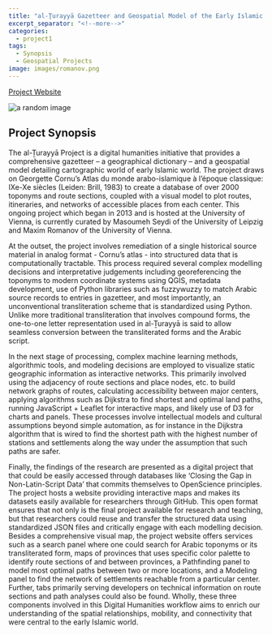```yaml
---
title: "al-Ṯurayyā Gazetteer and Geospatial Model of the Early Islamic World"
excerpt_separator: "<!--more-->"
categories:
  - project1
tags:
  - Synopsis
  - Geospatial Projects
image: images/romanov.png
---
```

[Project Website](https://althurayya.github.io/#home)

<!--more-->

![a random image]({{site.baseurl}}images/Banner.png)

## Project Synopsis

The al-Ṯurayyā Project is a digital humanities initiative that provides a comprehensive gazetteer – a geographical dictionary – and a geospatial model detailing cartographic world of early Islamic world. The project draws on Georgette Cornu’s Atlas du monde arabo-islamique à l’époque classique: IXe-Xe siècles (Leiden: Brill, 1983) to create a database of over 2000 toponyms and route sections, coupled with a visual model to plot routes, itineraries, and networks of accessible places from each center. This ongoing project which began in 2013 and is hosted at the University of Vienna, is currently curated by Masoumeh Seydi of the University of Leipzig and Maxim Romanov of the University of Vienna. 

At the outset, the project involves remediation of a single historical source material in analog format - Cornu’s atlas - into structured data that is computationally tractable. This process required several complex modelling decisions and interpretative judgements including georeferencing the toponyms to modern coordinate systems using QGIS, metadata development, use of Python libraries such as fuzzywuzzy to match Arabic source records to entries in gazetteer, and most importantly, an unconventional transliteration scheme that is standardized using Python. Unlike more traditional transliteration that involves compound forms, the one-to-one letter representation used in al-Ṯurayyā is said to allow seamless conversion between the transliterated forms and the Arabic script. 

In the next stage of processing, complex machine learning methods, algorithmic tools, and modeling decisions are employed to visualize static geographic information as interactive networks. This primarily involved using the adjacency of route sections and place nodes, etc. to build network graphs of routes, calculating accessibility between major centers, applying algorithms such as Dijkstra to find shortest and optimal land paths, running JavaScript + Leaflet for interactive maps, and likely use of D3 for charts and panels. These processes involve intellectual models and cultural assumptions beyond simple automation, as for instance in the Dijkstra algorithm that is wired to find the shortest path with the highest number of stations and settlements along the way under the assumption that such paths are safer.  

Finally, the findings of the research are presented as a digital project that that could be easily accessed through databases like ‘Closing the Gap in Non-Latin-Script Data’ that commits themselves to OpenScience principles. The project hosts a website providing interactive maps and makes its datasets easily available for researchers through GitHub. This open format ensures that not only is the final project available for research and teaching, but that researchers could reuse and transfer the structured data using standardized JSON files and critically engage with each modelling decision. Besides a comprehensive visual map, the project website offers services such as a search panel where one could search for Arabic toponyms or its transliterated form, maps of provinces that uses specific color palette to identify route sections of and between provinces, a Pathfinding panel to model most optimal paths between two or more locations, and a Modeling panel to find the network of settlements reachable from a particular center. Further, tabs primarily serving developers on technical information on route sections and path analyses could also be found. Wholly, these three components involved in this Digital Humanities workflow aims to enrich our understanding of the spatial relationships, mobility, and connectivity that were central to the early Islamic world.
